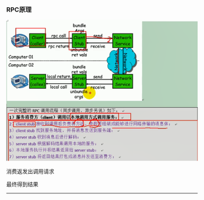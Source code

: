 ### RPC原理

![image-20200321133823238](RPC原理.assets\image-20200321133823238.png)

消费返发出调用请求



最终得到结果

---

